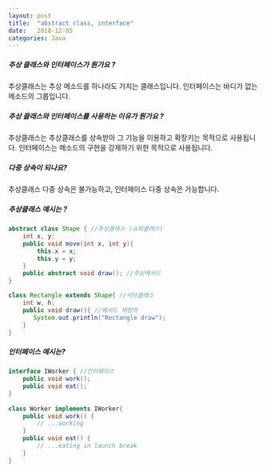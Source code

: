 ```yaml
---
layout: post
title:  "abstract class, interface"
date:   2018-12-05
categories: Java
---
```


##### 추상 클래스와 인터페이스가 뭔가요 ?

추상클래스는 추상 메소드를 하나라도 가지는 클래스입니다.
인터페이스는 바디가 없는 메소드의 그룹입니다.

##### 추상 클래스와 인터페이스를 사용하는 이유가 뭔가요 ? 

추상클래스는 추상클래스를 상속받아 그 기능을 이용하고 확장키는 목적으로 사용됩니다.
인터페이스는 메소드의 구현을 강제하기 위한 목적으로 사용됩니다.

##### 다중 상속이 되나요?

추상클래스 다중 상속은 불가능하고, 인터페이스 다중 상속은 가능합니다.

##### 추상클래스 예시는 ?

```java
abstract class Shape { //추상클래스 (슈퍼클래스)
    int x, y;
    public void move(int x, int y){
        this.x = x;
        this.y = y;
    }
    public abstract void draw(); //추상메서드
}

class Rectangle extends Shape{ //서브클래스
    int w, h;
    public void draw(){ //메서드 재정의
       System.out.println("Rectangle draw");
    }
}
```

##### 인터페이스 예시는?

```java
interface IWorker { //인터페이스
    public void work();
   	public void eat();
}
   
class Worker implements IWorker{
    public void work() {
        // ...working
   	}
   	public void eat() {
   		// ...eating in launch break
   	}
}
```

